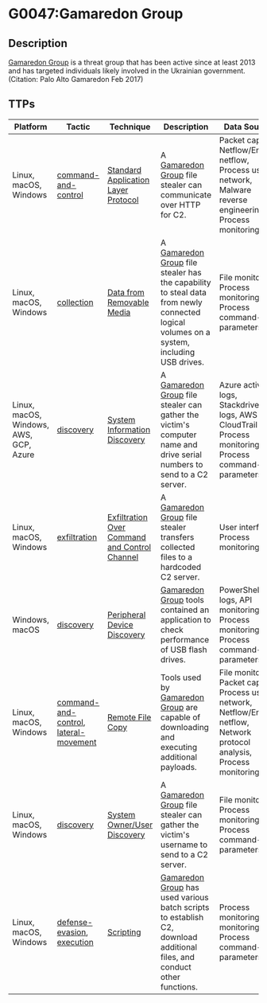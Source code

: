 # G0047:Gamaredon Group

## Description

[Gamaredon Group](https://attack.mitre.org/groups/G0047) is a threat group that has been active since at least 2013 and has targeted individuals likely involved in the Ukrainian government. (Citation: Palo Alto Gamaredon Feb 2017)

## TTPs

|Platform|Tactic|Technique|Description|Data Sources|
|---|---|---|---|---|
|Linux, macOS, Windows|[command-and-control](https://attack.mitre.org/tactics/command-and-control/) |[Standard Application Layer Protocol](https://attack.mitre.org/techniques/T1071/) |A [Gamaredon Group](https://attack.mitre.org/groups/G0047) file stealer can communicate over HTTP for C2. |Packet capture, Netflow/Enclave netflow, Process use of network, Malware reverse engineering, Process monitoring|
|Linux, macOS, Windows|[collection](https://attack.mitre.org/tactics/collection/) |[Data from Removable Media](https://attack.mitre.org/techniques/T1025/) |A [Gamaredon Group](https://attack.mitre.org/groups/G0047) file stealer has the capability to steal data from newly connected logical volumes on a system, including USB drives. |File monitoring, Process monitoring, Process command-line parameters|
|Linux, macOS, Windows, AWS, GCP, Azure|[discovery](https://attack.mitre.org/tactics/discovery/) |[System Information Discovery](https://attack.mitre.org/techniques/T1082/) |A [Gamaredon Group](https://attack.mitre.org/groups/G0047) file stealer can gather the victim's computer name and drive serial numbers to send to a C2 server. |Azure activity logs, Stackdriver logs, AWS CloudTrail logs, Process monitoring, Process command-line parameters|
|Linux, macOS, Windows|[exfiltration](https://attack.mitre.org/tactics/exfiltration/) |[Exfiltration Over Command and Control Channel](https://attack.mitre.org/techniques/T1041/) |A [Gamaredon Group](https://attack.mitre.org/groups/G0047) file stealer transfers collected files to a hardcoded C2 server. |User interface, Process monitoring|
|Windows, macOS|[discovery](https://attack.mitre.org/tactics/discovery/) |[Peripheral Device Discovery](https://attack.mitre.org/techniques/T1120/) |[Gamaredon Group](https://attack.mitre.org/groups/G0047) tools contained an application to check performance of USB flash drives. |PowerShell logs, API monitoring, Process monitoring, Process command-line parameters|
|Linux, macOS, Windows|[command-and-control](https://attack.mitre.org/tactics/command-and-control/), [lateral-movement](https://attack.mitre.org/tactics/lateral-movement/) |[Remote File Copy](https://attack.mitre.org/techniques/T1105/) |Tools used by [Gamaredon Group](https://attack.mitre.org/groups/G0047) are capable of downloading and executing additional payloads. |File monitoring, Packet capture, Process use of network, Netflow/Enclave netflow, Network protocol analysis, Process monitoring|
|Linux, macOS, Windows|[discovery](https://attack.mitre.org/tactics/discovery/) |[System Owner/User Discovery](https://attack.mitre.org/techniques/T1033/) |A [Gamaredon Group](https://attack.mitre.org/groups/G0047) file stealer can gather the victim's username to send to a C2 server. |File monitoring, Process monitoring, Process command-line parameters|
|Linux, macOS, Windows|[defense-evasion](https://attack.mitre.org/tactics/defense-evasion/), [execution](https://attack.mitre.org/tactics/execution/) |[Scripting](https://attack.mitre.org/techniques/T1064/) |[Gamaredon Group](https://attack.mitre.org/groups/G0047) has used various batch scripts to establish C2, download additional files, and conduct other functions. |Process monitoring, File monitoring, Process command-line parameters|

